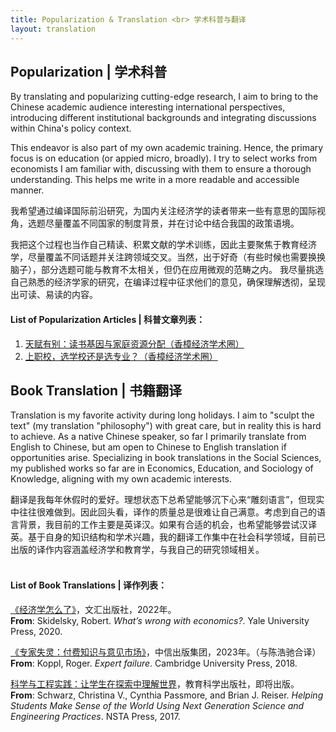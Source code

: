 ```yaml
---
title: Popularization & Translation <br> 学术科普与翻译
layout: translation
---
```



## Popularization | 学术科普

By translating and popularizing cutting-edge research, I aim to bring to the Chinese academic audience interesting international perspectives, introducing different institutional backgrounds and integrating discussions within China's policy context.

This endeavor is also part of my own academic training. Hence, the primary focus is on education (or appied micro, broadly). I try to select works from economists I am familiar with, discussing with them to ensure a thorough understanding. This helps me write in a more readable and accessible manner.

我希望通过编译国际前沿研究，为国内关注经济学的读者带来一些有意思的国际视角，选题尽量覆盖不同国家的制度背景，并在讨论中结合我国的政策语境。

我把这个过程也当作自己精读、积累文献的学术训练，因此主要聚焦于教育经济学，尽量覆盖不同话题并关注跨领域交叉。当然，出于好奇（有些时候也需要换换脑子），部分选题可能与教育不太相关，但仍在应用微观的范畴之内。 我尽量挑选自己熟悉的经济学家的研究，在编译过程中征求他们的意见，确保理解透彻，呈现出可读、易读的内容。


#### <b>List of Popularization Articles \| 科普文章列表：</b>
1. [天赋有别：读书基因与家庭资源分配（香樟经济学术圈）](https://mp.weixin.qq.com/s/ijOw-ZXSsPvzTyYE0YKSKg) 
2. [上职校，选学校还是选专业？（香樟经济学术圈）](https://mp.weixin.qq.com/s/h49tsNgWx3D3M2D4P-f3Tg)


## Book Translation | 书籍翻译

Translation is my favorite activity during long holidays. I aim to "sculpt the text" (my translation "philosophy") with great care, but in reality this is hard to achieve. As a native Chinese speaker, so far I primarily translate from English to Chinese, but am open to Chinese to English translation if opportunities arise. Specializing in book translations in the Social Sciences, my published works so far are in Economics, Education, and Sociology of Knowledge, aligning with my own academic interests.

翻译是我每年休假时的爱好。理想状态下总希望能够沉下心来“雕刻语言”，但现实中往往很难做到。因此回头看，译作的质量总是很难让自己满意。考虑到自己的语言背景，我目前的工作主要是英译汉。如果有合适的机会，也希望能够尝试汉译英。基于自身的知识结构和学术兴趣，我的翻译工作集中在社会科学领域，目前已出版的译作内容涵盖经济学和教育学，与我自己的研究领域相关。
<br><br>

#### <b>List of Book Translations \| 译作列表：</b>


[《经济学怎么了》](https://book.douban.com/subject/36054568/)，文汇出版社，2022年。 
<br><b>From</b>: Skidelsky, Robert. <i>What’s wrong with economics?</i>. Yale University Press, 2020.
<br>

[《专家失灵：付费知识与意见市场》](https://book.douban.com/subject/36054568/)，中信出版集团，2023年。（与陈浩驰合译）
<br><b>From</b>: Koppl, Roger. <i>Expert failure</i>. Cambridge University Press, 2018. 
<br>

[科学与工程实践：让学生在探索中理解世界](https://my.nsta.org/resource/105619/helping-students-make-sense-of-the-world-using-next-generation-science-and-engine)，教育科学出版社，即将出版。
	<br><b>From</b>: Schwarz, Christina V., Cynthia Passmore, and Brian J. Reiser. <i>Helping Students Make Sense of the World Using Next Generation Science and Engineering Practices</i>. NSTA Press, 2017. 